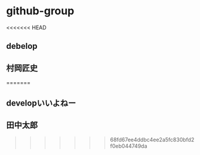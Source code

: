 # github-group

<<<<<<< HEAD
<h2>debelop</h2>

<h2>村岡匠史</h2>
=======
<h2>developいいよねー</h2>

## 田中太郎
>>>>>>> 68fd67ee4ddbc4ee2a5fc830bfd2f0eb044749da
